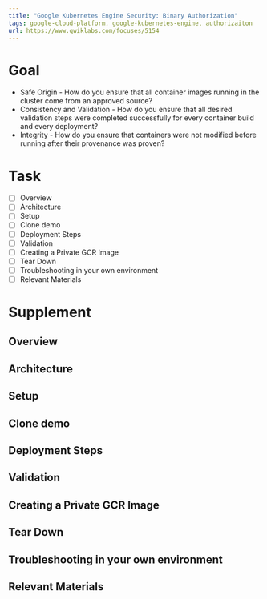 ```yaml
---
title: "Google Kubernetes Engine Security: Binary Authorization"
tags: google-cloud-platform, google-kubernetes-engine, authorizaiton
url: https://www.qwiklabs.com/focuses/5154
---
```


# Goal
- Safe Origin - How do you ensure that all container images running in the cluster come from an approved source?
- Consistency and Validation - How do you ensure that all desired validation steps were completed successfully for every container build and every deployment?
- Integrity - How do you ensure that containers were not modified before running after their provenance was proven?

# Task
- [ ] Overview
- [ ] Architecture
- [ ] Setup
- [ ] Clone demo
- [ ] Deployment Steps
- [ ] Validation
- [ ] Creating a Private GCR Image
- [ ] Tear Down
- [ ] Troubleshooting in your own environment
- [ ] Relevant Materials

# Supplement
## Overview
## Architecture
## Setup
## Clone demo
## Deployment Steps
## Validation
## Creating a Private GCR Image
## Tear Down
## Troubleshooting in your own environment
## Relevant Materials
